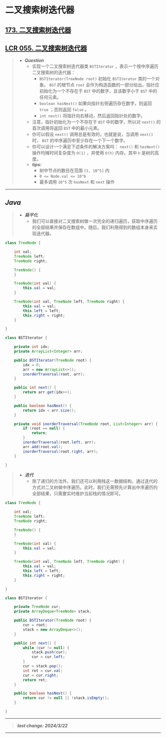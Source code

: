 # 二叉搜索树迭代器

## [173. 二叉搜索树迭代器](https://leetcode.cn/problems/binary-search-tree-iterator/)

## [LCR 055. 二叉搜索树迭代器](https://leetcode.cn/problems/kTOapQ/)

> - ***Question***
>   - 实现一个二叉搜索树迭代器类 `BSTIterator` ，表示一个按中序遍历二叉搜索树的迭代器：
>     - `BSTIterator(TreeNode root)` 初始化 `BSTIterator` 类的一个对象。 `BST` 的根节点 `root` 会作为构造函数的一部分给出。指针应初始化为一个不存在于 `BST` 中的数字，且该数字小于 `BST` 中的任何元素。
>     - `boolean hasNext()` 如果向指针右侧遍历存在数字，则返回 `true` ；否则返回 `false` 。
>     - `int next()` 将指针向右移动，然后返回指针处的数字。
>   - 注意，指针初始化为一个不存在于 `BST` 中的数字，所以对 `next()` 的首次调用将返回 `BST` 中的最小元素。
>   - 你可以假设 `next()` 调用总是有效的，也就是说，当调用 `next()` 时， `BST` 的中序遍历中至少存在一个下一个数字。
>   - 你可以设计一个满足下述条件的解决方案吗： `next()` 和 `hasNext()` 操作均摊时间复杂度为 `O(1)` ，并使用 `O(h)` 内存。其中 `h` 是树的高度。
>   - ***tips:***
>     - 树中节点的数目在范围 `[1, 10^5]` 内
>     - `0 <= Node.val <= 10^6`
>     - 最多调用 `10^5` 次 `hasNext` 和 `next` 操作

---

## *Java*

> - ***扁平化***
>   - 我们可以直接对二叉搜索树做一次完全的递归遍历，获取中序遍历的全部结果并保存在数组中。随后，我们利用得到的数组本身来实现迭代器。

```java
class TreeNode {

    int val;
    TreeNode left;
    TreeNode right;

    TreeNode() {
    }

    TreeNode(int val) {
        this.val = val;
    }

    TreeNode(int val, TreeNode left, TreeNode right) {
        this.val = val;
        this.left = left;
        this.right = right;
    }

}

class BSTIterator {

    private int idx;
    private ArrayList<Integer> arr;

    public BSTIterator(TreeNode root) {
        idx = 0;
        arr = new ArrayList<>();
        inorderTraversal(root, arr);
    }

    public int next() {
        return arr.get(idx++);
    }

    public boolean hasNext() {
        return idx < arr.size();
    }

    private void inorderTraversal(TreeNode root, List<Integer> arr) {
        if (root == null) {
            return;
        }
        inorderTraversal(root.left, arr);
        arr.add(root.val);
        inorderTraversal(root.right, arr);
    }

}
```

> - ***迭代***
>   - 除了递归的方法外，我们还可以利用栈这一数据结构，通过迭代的方式对二叉树做中序遍历。此时，我们无需预先计算出中序遍历的全部结果，只需要实时维护当前栈的情况即可。

```java
class TreeNode {

    int val;
    TreeNode left;
    TreeNode right;

    TreeNode() {
    }

    TreeNode(int val) {
        this.val = val;
    }

    TreeNode(int val, TreeNode left, TreeNode right) {
        this.val = val;
        this.left = left;
        this.right = right;
    }

}

class BSTIterator {

    private TreeNode cur;
    private ArrayDeque<TreeNode> stack;

    public BSTIterator(TreeNode root) {
        cur = root;
        stack = new ArrayDeque<>();
    }

    public int next() {
        while (cur != null) {
            stack.push(cur);
            cur = cur.left;
        }
        cur = stack.pop();
        int ret = cur.val;
        cur = cur.right;
        return ret;
    }

    public boolean hasNext() {
        return cur != null || !stack.isEmpty();
    }

}
```

---

> ***last change: 2024/3/22***

---
